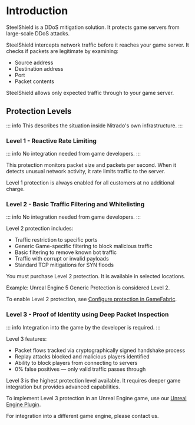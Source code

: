 # Introduction

SteelShield is a DDoS mitigation solution. It protects game servers from large-scale DDoS attacks.

SteelShield intercepts network traffic before it reaches your game server. It checks if packets are legitimate by examining:

- Source address
- Destination address  
- Port
- Packet contents

SteelShield allows only expected traffic through to your game server.

## Protection Levels

::: info
This describes the situation inside Nitrado's own infrastructure.
:::

### Level 1 - Reactive Rate Limiting

::: info No integration needed from game developers.
:::

This protection monitors packet size and packets per second. When it detects unusual network activity, it rate limits traffic to the server.

Level 1 protection is always enabled for all customers at no additional charge.

### Level 2 - Basic Traffic Filtering and Whitelisting

::: info No integration needed from game developers.
:::

Level 2 protection includes:

- Traffic restriction to specific ports
- Generic Game-specific filtering to block malicious traffic
- Basic filtering to remove known bot traffic
- Traffic with corrupt or invalid payloads
- Standard TCP mitigations for SYN floods

You must purchase Level 2 protection. It is available in selected locations.

Example: Unreal Engine 5 Generic Protection is considered Level 2.

To enable Level 2 protection, see [Configure protection in GameFabric](/steelshield/gamefabric/gamefabric).

### Level 3 - Proof of Identity using Deep Packet Inspection

::: info Integration into the game by the developer is required.
:::

Level 3 features:

- Packet flows tracked via cryptographically signed handshake process
- Replay attacks blocked and malicious players identified
- Ability to block players from connecting to servers
- 0% false positives — only valid traffic passes through

Level 3 is the highest protection level available. It requires deeper game integration but provides advanced capabilities.

To implement Level 3 protection in an Unreal Engine game, use our [Unreal Engine Plugin](/steelshield/unreal-engine-plugin/using-the-plugin).

For integration into a different game engine, please contact us.
